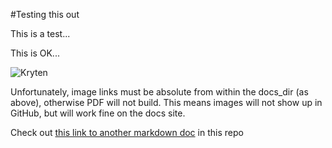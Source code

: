 #Testing this out


This is a test...

This is OK...

![Kryten](/TestDir1/Images/kryten.png)

Unfortunately, image links must be absolute from within the docs_dir (as above), otherwise PDF will not build. This means images will not show up in GitHub, but will work fine on the docs site.

Check out [this link to another markdown doc](../TestDir2/test2-1.md) in this repo


